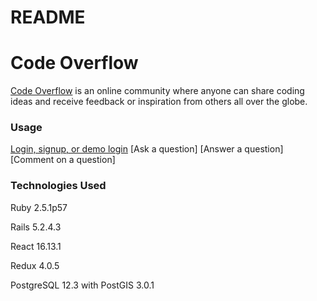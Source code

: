 # README
# Code Overflow
[Code Overflow](https://code-overflow.herokuapp.com/#/) is an online community where anyone can share coding ideas and receive feedback or inspiration from others all over the globe. 

### Usage
[Login, signup, or demo login](/images/box3.png)
[Ask a question]
[Answer a question]
[Comment on a question]

### Technologies Used

Ruby 2.5.1p57 

Rails 5.2.4.3

React 16.13.1

Redux 4.0.5

PostgreSQL 12.3 with PostGIS 3.0.1

